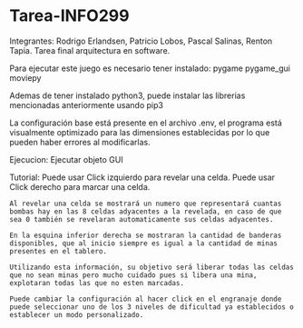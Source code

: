 # Tarea-INFO299
Integrantes: Rodrigo Erlandsen, Patricio Lobos, Pascal Salinas, Renton Tapia.
Tarea final arquitectura en software.

Para ejecutar este juego es necesario tener instalado:
pygame
pygame_gui
moviepy

Ademas de tener instalado python3, puede instalar las librerias mencionadas anteriormente usando pip3

La configuración base está presente en el archivo .env, el programa está visualmente optimizado para las dimensiones establecidas por lo que pueden haber errores
al modificarlas.

Ejecucion:
    Ejecutar objeto GUI

Tutorial:
    Puede usar Click izquierdo para revelar una celda.
    Puede usar Click derecho para marcar una celda.

    Al revelar una celda se mostrará un numero que representará cuantas bombas hay en las 8 celdas adyacentes a la revelada, en caso de que sea 0 también se revelaran automaticamente sus celdas adyacentes.

    En la esquina inferior derecha se mostraran la cantidad de banderas disponibles, que al inicio siempre es igual a la cantidad de minas presentes en el tablero.

    Utilizando esta información, su objetivo será liberar todas las celdas que no sean minas pero mucho cuidado pues si libera una mina, explotaran todas las que no esten marcadas.

    Puede cambiar la configuración al hacer click en el engranaje donde puede seleccionar uno de los 3 niveles de dificultad ya establecidos o establecer un modo personalizado.